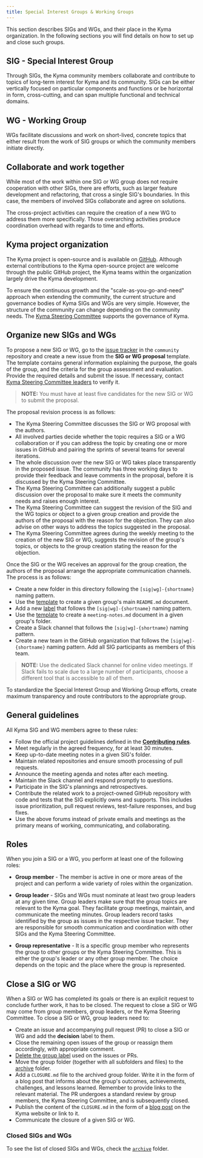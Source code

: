 ```yaml
---
title: Special Interest Groups & Working Groups
---
```


This section describes SIGs and WGs, and their place in the Kyma organization. In the following sections you will find details on how to set up and close such groups.

## SIG - Special Interest Group

Through SIGs, the Kyma community members collaborate and contribute to topics of long-term interest for Kyma and its community. SIGs can be either vertically focused on particular components and functions or be horizontal in form, cross-cutting, and can span multiple functional and technical domains.

## WG - Working Group

WGs facilitate discussions and work on short-lived, concrete topics that either result from the work of SIG groups or which the community members initiate directly.

## Collaborate and work together

While most of the work within one SIG or WG group does not require cooperation with other SIGs, there are efforts, such as larger feature development and refactoring, that cross a single SIG's boundaries. In this case, the members of involved SIGs collaborate and agree on solutions.

The cross-project activities can require the creation of a new WG to address them more specifically. Those overarching activities produce coordination overhead with regards to time and efforts.

## Kyma project organization

The Kyma project is open-source and is available on [GitHub](https://github.com/kyma-project). Although external contributions to the Kyma open-source project are welcome through the public GitHub project, the Kyma teams within the organization largely drive the Kyma development.

To ensure the continuous growth and the "scale-as-you-go-and-need" approach when extending the community, the current structure and governance bodies of Kyma SIGs and WGs are very simple. However, the structure of the community can change depending on the community needs. The [Kyma Steering Committee](../governance/02-steering-committee.md) supports the governance of Kyma.

## Organize new SIGs and WGs

To propose a new SIG or WG, go to the [issue tracker](https://github.com/kyma-project/community/issues) in the `community` repository and create a new issue from the **SIG or WG proposal** template. The template contains general information explaining the purpose, the goals of the group, and the criteria for the group assessment and evaluation. Provide the required details and submit the issue. If necessary, contact [Kyma Steering Committee leaders](../governance/02-steering-committee.md#members) to verify it.

>**NOTE:** You must have at least five candidates for the new SIG or WG to submit the proposal.

The proposal revision process is as follows:
* The Kyma Steering Committee discusses the SIG or WG proposal with the authors.
* All involved parties decide whether the topic requires a SIG or a WG collaboration or if you can address the topic by creating one or more issues in GitHub and pairing the sprints of several teams for several iterations.
* The whole discussion over the new SIG or WG takes place transparently in the proposed issue. The community has three working days to provide their feedback and leave comments in the proposal, before it is discussed by the Kyma Steering Committee.
* The Kyma Steering Committee can additionally suggest a public discussion over the proposal to make sure it meets the community needs and raises enough interest.
* The Kyma Steering Committee can suggest the revision of the SIG and the WG topics or object to a given group creation and provide the authors of the proposal with the reason for the objection. They can also advise on other ways to address the topics suggested in the proposal.  
* The Kyma Steering Committee agrees during the weekly meeting to the creation of the new SIG or WG, suggests the revision of the group's topics, or objects to the group creation stating the reason for the objection.

Once the SIG or the WG receives an approval for the group creation, the authors of the proposal arrange the appropriate communication channels. The process is as follows:
 * Create a new folder in this directory following the `[sig|wg]-{shortname}` naming pattern.
 * Use the [template](https://github.com/kyma-project/community/blob/main/templates/resources/sig-wg-readme-template.md) to create a given group's main `README.md` document.
 * Add a new [label](https://github.com/kyma-project/community/labels) that follows the `[sig|wg]-{shortname}` naming pattern.
 * Use the [template](https://github.com/kyma-project/community/blob/main/templates/resources/sig-wg-meeting-notes-template.md) to create a `meeting-notes.md` document in a given group's folder.
 * Create a Slack channel that follows the `[sig|wg]-{shortname}` naming pattern.
 * Create a new team in the GitHub organization that follows the `[sig|wg]-{shortname}` naming pattern. Add all SIG participants as members of this team.

>**NOTE:** Use the dedicated Slack channel for online video meetings. If Slack fails to scale due to a large number of participants, choose a different tool that is accessible to all of them.

To standardize the Special Interest Group and Working Group efforts, create maximum transparency and route contributors to the appropriate group.

## General guidelines

All Kyma SIG and WG members agree to these rules:
* Follow the official project guidelines defined in the [**Contributing rules**](../contributing/02-contributing.md).
* Meet regularly in the agreed frequency, for at least 30 minutes.
* Keep up-to-date meeting notes in a given SIG's folder.
* Maintain related repositories and ensure smooth processing of pull requests.
* Announce the meeting agenda and notes after each meeting.
* Maintain the Slack channel and respond promptly to questions.
* Participate in the SIG's plannings and retrospectives.
* Contribute the related work to a project-owned GitHub repository with code and tests that the SIG explicitly owns and supports. This includes issue prioritization, pull request reviews, test-failure responses, and bug fixes.
* Use the above forums instead of private emails and meetings as the primary means of working, communicating, and collaborating.

## Roles

When you join a SIG or a WG, you perform at least one of the following roles:

* **Group member** - The member is active in one or more areas of the project and can perform a wide variety of roles within the organization.

* **Group leader** - SIGs and WGs must nominate at least two group leaders at any given time. Group leaders make sure that the group topics are relevant to the Kyma goal. They facilitate group meetings, maintain, and communicate the meeting minutes. Group leaders record tasks identified by the group as issues in the respective issue tracker. They are responsible for smooth communication and coordination with other SIGs and the Kyma Steering Committee.

* **Group representative** - It is a specific group member who represents the group to other groups or the Kyma Steering Committee. This is either the group's leader or any other group member. The choice depends on the topic and the place where the group is represented.

## Close a SIG or WG

When a SIG or WG has completed its goals or there is an explicit request to conclude further work, it has to be closed. The request to close a SIG or WG may come from group members, group leaders, or the Kyma Steering Committee. To close a SIG or WG, group leaders need to:

* Create an issue and accompanying pull request (PR) to close a SIG or WG and add the **decision** label to them.
* Close the remaining open issues of the group or reassign them accordingly, with appropriate comment.
* [Delete the group label](https://help.github.com/en/articles/deleting-a-label) used on the issues or PRs.
* Move the group folder (together with all subfolders and files) to the [archive](https://github.com/kyma-project/community/tree/main/sigs-and-wgs/archive) folder.
* Add a `CLOSURE.md` file to the archived group folder. Write it in the form of a blog post that informs about the group's outcomes, achievements, challenges, and lessons learned. Remember to provide links to the relevant material. The PR undergoes a standard review by group members, the Kyma Steering Committee, and is subsequently closed.
* Publish the content of the `CLOSURE.md` in the form of a [blog post](https://github.com/kyma-project/website/blob/main/docs/write-blog-posts.md) on the Kyma website or link to it.
* Communicate the closure of a given SIG or WG.

### Closed SIGs and WGs

To see the list of closed SIGs and WGs, check the [`archive`](https://github.com/kyma-project/community/tree/main/sigs-and-wgs/archive) folder.
